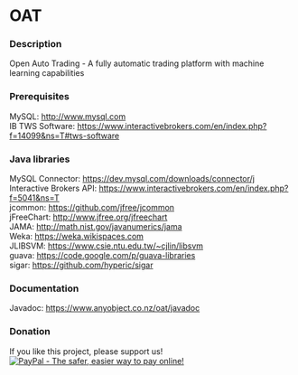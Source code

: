 # OAT
### Description
Open Auto Trading - A fully automatic trading platform with machine learning capabilities

### Prerequisites
MySQL: http://www.mysql.com  
IB TWS Software: https://www.interactivebrokers.com/en/index.php?f=14099&ns=T#tws-software  

### Java libraries
MySQL Connector: https://dev.mysql.com/downloads/connector/j  
Interactive Brokers API: https://www.interactivebrokers.com/en/index.php?f=5041&ns=T  
jcommon: https://github.com/jfree/jcommon  
jFreeChart: http://www.jfree.org/jfreechart  
JAMA: http://math.nist.gov/javanumerics/jama  
Weka: https://weka.wikispaces.com  
JLIBSVM: https://www.csie.ntu.edu.tw/~cjlin/libsvm  
guava: https://code.google.com/p/guava-libraries  
sigar: https://github.com/hyperic/sigar

### Documentation 
Javadoc: https://www.anyobject.co.nz/oat/javadoc

### Donation
If you like this project, please support us!  
<a href="https://www.paypal.com/cgi-bin/webscr?cmd=_donations&business=P5EB9ST7TBQ2U&lc=NZ&item_name=Open%20Auto%20Trading%20%28OAT%29&item_number=OAT&currency_code=USD&bn=PP%2dDonationsBF%3abtn_donateCC_LG%2egif%3aNonHosted"><img src="https://www.paypalobjects.com/en_US/i/btn/btn_donateCC_LG.gif"
border="0" name="submit" alt="PayPal - The safer, easier way to pay online!"/></a>
